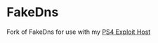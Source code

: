 FakeDns
=======

Fork of FakeDns for use with my [PS4 Exploit Host](https://github.com/Al-Azif/ps4-exploit-host)
